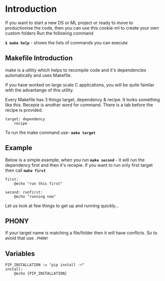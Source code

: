 # Introduction

If you want to start a new DS or ML project or ready to move to productionise the code, then you can use this cookie-ml to create your own custom folders
Run the following command

**`$ make help`**  - shows the lists of commands you can execute



## Makefile Introduction

make is a utility which helps to recompile code and it's dependencies automatically and uses Makefile. 

If you have worked on large scale C applications, you will be quite familar with the advantange of this utility.

Every Makefile has 3 things target, dependency & recipe. It looks something like this. Recepie is another word for command.
There is a tab before the recipe is provided.

```
target: dependency
	recipe
```
To run the make command use- **`make target`**


## Example
Below is a simple example, when you run 
**`make second`** - it will run the dependency first and then it's recepie. If you want to run only first target then call **`make first`**

```
first:
	@echo "run this first"

second: runfirst:
	@echo "running now"
```


Let us look at few things to get up and running quickly...

## PHONY
If your target name is matching a file/folder then it will have conflicts. So to avoid that use `.PHONY`

## Variables
```
PIP_INSTALLATION := "pip install -r"
install:
	@echo {PIP_INSTALLATION}
```





